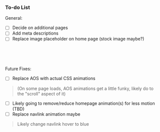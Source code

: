 ### To-do List

General:
- [ ] Decide on additional pages
- [ ] Add meta descriptions
- [ ] Replace image placeholder on home page (stock image maybe?)

<br><br><br>

Future Fixes:
- [ ] Replace AOS with actual CSS animations
> (On some page loads, AOS animations get a little funky, likely do to the "scroll" aspect of it)
- [ ] Likely going to remove/reduce homepage animation(s) for less motion (TBD)
- [ ] Replace navlink animation maybe
> Likely change navlink hover to blue
